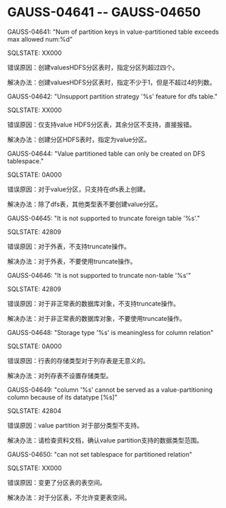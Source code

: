 # GAUSS-04641 -- GAUSS-04650

GAUSS-04641: "Num of partition keys in value-partitioned table exceeds max allowed num:%d"

SQLSTATE: XX000

错误原因：创建valuesHDFS分区表时，指定分区列超过四个。

解决办法：创建valuesHDFS分区表时，指定不少于1，但是不超过4的列数。

GAUSS-04642: "Unsupport partition strategy '%s' feature for dfs table."

SQLSTATE: XX000

错误原因：仅支持value HDFS分区表，其余分区不支持，直接报错。

解决办法：创建分区HDFS表时，指定为value分区。

GAUSS-04644: "Value partitioned table can only be created on DFS tablespace."

SQLSTATE: 0A000

错误原因：对于value分区，只支持在dfs表上创建。

解决办法：除了dfs表，其他类型表不要创建value分区。

GAUSS-04645: "It is not supported to truncate foreign table '%s'."

SQLSTATE: 42809

错误原因：对于外表，不支持truncate操作。

解决办法：对于外表，不要使用truncate操作。

GAUSS-04646: "It is not supported to truncate non-table '%s'"

SQLSTATE: 42809

错误原因：对于非正常表的数据库对象，不支持truncate操作。

解决办法：对于非正常表的数据库对象，不要使用truncate操作。

GAUSS-04648: "Storage type '%s' is meaningless for column relation"

SQLSTATE: 0A000

错误原因：行表的存储类型对于列存表是无意义的。

解决办法：对列存表不设置存储类型。

GAUSS-04649: "column '%s' cannot be served as a value-partitioning column because of its datatype \[%s\]"

SQLSTATE: 42804

错误原因：value partition 对于部分类型不支持。

解决办法：请检查资料文档，确认value partition支持的数据类型范围。

GAUSS-04650: "can not set tablespace for partitioned relation"

SQLSTATE: XX000

错误原因：变更了分区表的表空间。

解决办法：对于分区表，不允许变更表空间。

